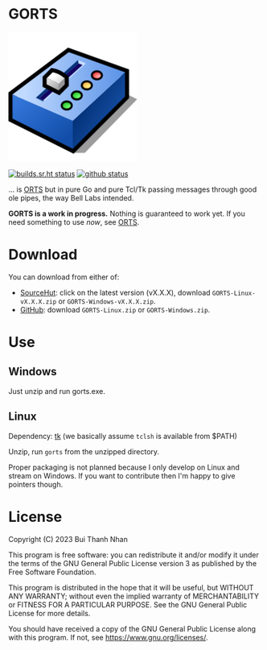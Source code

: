 # GORTS

![](gorts.png)

[![builds.sr.ht status](https://builds.sr.ht/~nhanb/gorts/commits/master.svg)](https://builds.sr.ht/~nhanb/gorts/commits/master?)
[![github status](https://github.com/nhanb/gorts/actions/workflows/release.yml/badge.svg)](https://github.com/nhanb/gorts/actions/workflows/release.yml)

... is [ORTS][1] but in pure Go and pure Tcl/Tk
passing messages through good ole pipes, the way Bell Labs intended.

**GORTS is a work in progress.**
Nothing is guaranteed to work yet. If you need something to use _now_, see
[ORTS][1].

# Download

You can download from either of:

- [SourceHut](https://git.sr.ht/~nhanb/gorts/refs): click on the latest
  version (vX.X.X), download `GORTS-Linux-vX.X.X.zip` or
  `GORTS-Windows-vX.X.X.zip`.
- [GitHub](https://github.com/nhanb/gorts/releases/latest): download
  `GORTS-Linux.zip` or `GORTS-Windows.zip`.

# Use

## Windows

Just unzip and run gorts.exe.

## Linux

Dependency: [tk](https://repology.org/project/tk/versions)
(we basically assume `tclsh` is available from $PATH)

Unzip, run `gorts` from the unzipped directory.

Proper packaging is not planned because I only develop on Linux and stream on
Windows. If you want to contribute then I'm happy to give pointers though.

# License

Copyright (C) 2023 Bui Thanh Nhan

This program is free software: you can redistribute it and/or modify it under
the terms of the GNU General Public License version 3 as published by the Free
Software Foundation.

This program is distributed in the hope that it will be useful, but WITHOUT ANY
WARRANTY; without even the implied warranty of MERCHANTABILITY or FITNESS FOR A
PARTICULAR PURPOSE.  See the GNU General Public License for more details.

You should have received a copy of the GNU General Public License along with
this program.  If not, see <https://www.gnu.org/licenses/>.

[1]: https://github.com/nhanb/orts
